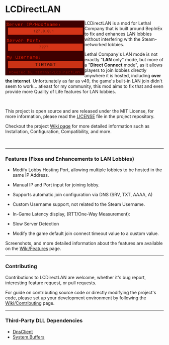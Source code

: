 # LCDirectLAN

<img align="left" width="50%" src="./assets/repository/icon.png"/>

LCDirectLAN is a mod for Lethal Company that is built around BepInEx to fix and enhances LAN lobbies without interfering with the Steam-networked lobbies.

Lethal Company's LAN mode is not exactly "**LAN** only" mode, but more of a "**Direct Connect** mode", as it allows players to join lobbies directly anywhere it is hosted, including **over the internet**. Unfortunately as far as v49, the game's built-in LAN join didn't seem to work... atleast for my community, this mod aims to fix that and even provide more Quality of Life features for LAN lobbies.

<br>

This project is open source and are released under the MIT License, for more information, please read the [LICENSE](./LICENSE) file in the project repository.

Checkout the project [Wiki page](../../wiki) for more detailed information such as Installation, Configuration, Compatibility, and more.

<br>

----

### Features (Fixes and Enhancements to LAN Lobbies)
- Modify Lobby Hosting Port, allowing multiple lobbies to be hosted in the same IP Address.

- Manual IP and Port input for joining lobby.

- Supports automatic join configuration via DNS (SRV, TXT, AAAA, A)

- Custom Username support, not related to the Steam Username.

- In-Game Latency display, (RTT/One-Way Measurement):

- Slow Server Detection

- Modify the game default join connect timeout value to a custom value.

Screenshots, and more detailed information about the features are available on the [Wiki/Features](../../wiki/Features) page.

----

### Contributing

Contributions to LCDirectLAN are welcome, whether it's bug report, interesting feature request, or pull requests.

For guide on contributing source code or directly modifying the project's code, please set up your development environment by following the [Wiki/Contributing](../../wiki/Contributing) page.

----

### Third-Party DLL Dependencies
- [DnsClient](https://www.nuget.org/packages/DnsClient)
- [System.Buffers](https://www.nuget.org/packages/System.Buffers/)